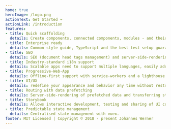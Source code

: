 ```yaml
---
home: true
heroImage: /logo.png
actionText: Get Started →
actionLink: /introduction
features:
- title: Quick scaffolding
  details: Create components, connected components, modules - and their tests - right from the CLI
- title: Enterprise ready
  details: Common style guide, TypeScript and the best test setup guarantee code quality and non-breaking changes
- title: SEO
  details: SEO (document head tags management) and server-side-rendering for search engines
- title: Industry-standard i18n support
  details: Scalable apps need to support multiple languages, easily add and support multiple languages
- title: Progressive-Web-App
  details: Offline-first support with service-workers and a lighthouse score as high as possible
- title: UI/UX
  details: redefine your appearance and behavior any time without restrictions by a library
- title: Routing with data prefetching
  details: Server-side-rendering of prefetched data and transferring state from server to client
- title: Storybook
  details: Allows interactive development, testing and sharing of UI components in various property states
- title: Predictable state management
  details: Centralised state management with vuex.
footer: MIT Licensed | Copyright © 2018 - present Johannes Werner
---
```

